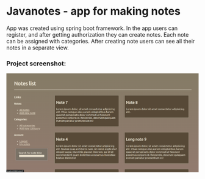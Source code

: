 # Javanotes - app for making notes

App was created using spring boot framework. 
In the app users can register, and after getting authorization they can create notes.
Each note can be assigned with categories. 
After creating note users can see all their notes in a separate view.

### Project screenshot:
![screenshot of javanotes application](https://github.com/ra2dd/javanotes/blob/master/showcase/Java_notes_screenshot_07_07_2023.png?raw=true)
